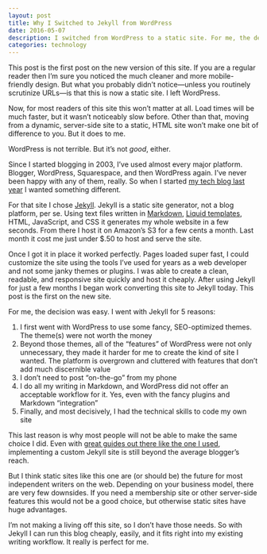 ```yaml
---
layout: post
title: Why I Switched to Jekyll from WordPress
date: 2016-05-07
description: I switched from WordPress to a static site. For me, the decision was easy. I chose Jekyll for 5 reasons.
categories: technology
---
```

This post is the first post on the new version of this site. If you are a regular reader then I’m sure you noticed the much cleaner and more mobile-friendly design. But what you probably didn’t notice—unless you routinely scrutinize URLs—is that this is now a static site. I left WordPress.

Now, for most readers of this site this won’t matter at all. Load times will be much faster, but it wasn’t noticeably slow before. Other than that, moving from a dynamic, server-side site to a static, HTML site won’t make one bit of difference to you. But it does to me.

WordPress is not terrible. But it’s not *good*, either.

Since I started blogging in 2003, I’ve used almost every major platform. Blogger, WordPress, Squarespace, and then WordPress again. I’ve never been happy with any of them, really. So when I started [my tech blog last year](http://code.brianlundin.com) I wanted something different.

For that site I chose [Jekyll](https://jekyllrb.com). Jekyll is a static site generator, not a blog platform, per se. Using text files written in [Markdown](https://daringfireball.net/projects/markdown/), [Liquid templates](https://github.com/Shopify/liquid/wiki), HTML, JavaScript, and CSS it generates my whole website in a few seconds. From there I host it on Amazon’s S3 for a few cents a month. Last month it cost me just under $.50 to host and serve the site.

Once I got it in place it worked perfectly. Pages loaded super fast, I could customize the site using the tools I’ve used for years as a web developer and not some janky themes or plugins. I was able to create a clean, readable, and responsive site quickly and host it cheaply.
After using Jekyll for just a few months I began work converting this site to Jekyll today. This post is the first on the new site.

For me, the decision was easy. I went with Jekyll for 5 reasons:

1. I first went with WordPress to use some fancy, SEO-optimized themes. The theme(s) were not worth the money
2. Beyond those themes, all of the “features” of WordPress were not only unnecessary, they made it harder for me to create the kind of site I wanted. The platform is overgrown and cluttered with features that don’t add much discernible value
3. I don’t need to post “on-the-go” from my phone
4. I do all my writing in Markdown, and WordPress did not offer an acceptable workflow for it. Yes, even with the fancy plugins and Markdown “integration”
5. Finally, and most decisively, I had the technical skills to code my own site

This last reason is why most people will not be able to make the same choice I did. Even with [great guides out there like the one I used](http://paulstamatiou.com/hosting-on-amazon-s3-with-cloudfront/), implementing a custom Jekyll site is still beyond the average blogger’s reach.

But I think static sites like this one are (or should be) the future for most independent writers on the web. Depending on your business model, there are very few downsides. If you need a membership site or other server-side features this would not be a good choice, but otherwise static sites have huge advantages.

I’m not making a living off this site, so I don’t have those needs. So with Jekyll I can run this blog cheaply, easily, and it fits right into my existing writing workflow. It really is perfect for me.
